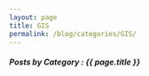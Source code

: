 ```yaml
---
layout: page
title: GIS
permalink: /blog/categories/GIS/
---
```


<h5> Posts by Category : {{ page.title }} </h5>

<div class="card">
</div>